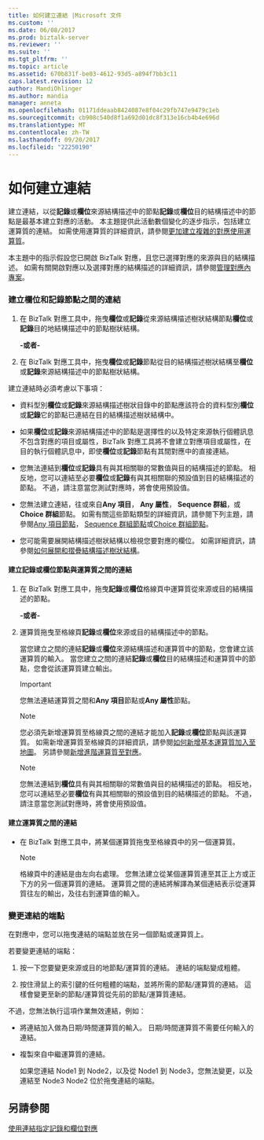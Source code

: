 ```yaml
---
title: 如何建立連結 |Microsoft 文件
ms.custom: ''
ms.date: 06/08/2017
ms.prod: biztalk-server
ms.reviewer: ''
ms.suite: ''
ms.tgt_pltfrm: ''
ms.topic: article
ms.assetid: 670b831f-be03-4612-93d5-a894f7bb3c11
caps.latest.revision: 12
author: MandiOhlinger
ms.author: mandia
manager: anneta
ms.openlocfilehash: 01171ddeaab8424087e8f04c29fb747e9479c1eb
ms.sourcegitcommit: cb908c540d8f1a692d01dc8f313e16cb4b4e696d
ms.translationtype: MT
ms.contentlocale: zh-TW
ms.lasthandoff: 09/20/2017
ms.locfileid: "22250190"
---
```

# <a name="how-to-create-links"></a>如何建立連結
建立連結，以從**記錄**或**欄位**來源結構描述中的節點**記錄**或**欄位**目的結構描述中的節點是最基本建立對應的活動。 本主題提供此活動數個變化的逐步指示，包括建立運算質的連結。 如需使用運算質的詳細資訊，請參閱[更加建立複雜的對應使用運算質](../core/using-functoids-to-create-more-complex-mappings.md)。  
  
 本主題中的指示假設您已開啟 BizTalk 對應，且您已選擇對應的來源與目的結構描述。 如需有關開啟對應以及選擇對應的結構描述的詳細資訊，請參閱[管理對應內專案](../core/managing-maps-within-projects.md)。  
  
### <a name="to-create-links-between-field-and-record-nodes"></a>建立欄位和記錄節點之間的連結  
  
1.  在 BizTalk 對應工具中，拖曳**欄位**或**記錄**從來源結構描述樹狀結構節點**欄位**或**記錄**目的地結構描述中的節點樹狀結構。  
  
     **-或者-**  
  
2.  在 BizTalk 對應工具中，拖曳**欄位**或**記錄**節點從目的結構描述樹狀結構至**欄位**或**記錄**來源結構描述中的節點樹狀結構。  
  
 建立連結時必須考慮以下事項：  
  
-   資料型別**欄位**或**記錄**來源結構描述樹狀目錄中的節點應該符合的資料型別**欄位**或**記錄**它的節點已連結在目的結構描述樹狀結構中。  
  
-   如果**欄位**或**記錄**來源結構描述中的節點是選擇性的以及特定來源執行個體訊息不包含對應的項目或屬性，BizTalk 對應工具將不會建立對應項目或屬性，在目的執行個體訊息中，即使**欄位**或**記錄**節點有其間對應中的直接連結。  
  
-   您無法連結到**欄位**或**記錄**具有與其相關聯的常數值與目的結構描述的節點。 相反地，您可以連結至必要**欄位**或**記錄**有與其相關聯的預設值到目的結構描述的節點。 不過，請注意當您測試對應時，將會使用預設值。  
  
-   您無法建立連結，往或來自**Any 項目**， **Any 屬性**， **Sequence 群組**，或**Choice 群組**節點。 如需有關這些節點類型的詳細資訊，請參閱下列主題，請參閱[Any 項目節點](../core/any-element-nodes.md)， [Sequence 群組節點](../core/sequence-group-nodes.md)或[Choice 群組節點](../core/choice-group-nodes.md)。  
  
-   您可能需要展開結構描述樹狀結構以檢視您要對應的欄位。 如需詳細資訊，請參閱[如何展開和摺疊結構描述樹狀結構](https://msdn.microsoft.com/library/ee253802(v=bts.10).aspx)。  
  
#### <a name="to-create-links-between-record-or-field-nodes-and-functoids"></a>建立記錄或欄位節點與運算質之間的連結  
  
1.  在 BizTalk 對應工具中，拖曳**記錄**或**欄位**格線頁中運算質從來源或目的結構描述的節點。  
  
     **-或者-**  
  
2.  運算質拖曳至格線頁**記錄**或**欄位**來源或目的結構描述中的節點。  
  
     當您建立之間的連結**記錄**或**欄位**來源結構描述和運算質中的節點，您會建立該運算質的輸入。 當您建立之間的連結**記錄**或**欄位**目的結構描述和運算質中的節點，您會從該運算質建立輸出。  
  
    > [!IMPORTANT]
    >  您無法連結運算質之間和**Any 項目**節點或**Any 屬性**節點。  
  
    > [!NOTE]
    >  您必須先新增運算質至格線頁之間的連結才能加入**記錄**或**欄位**節點與該運算質。 如需新增運算質至格線頁的詳細資訊，請參閱[如何新增基本運算質加入至地圖](../core/how-to-add-basic-functoids-to-a-map.md)。 另請參閱[新增進階運算質至對應](../core/adding-advanced-functoids-to-a-map.md)。  
  
    > [!NOTE]
    >  您無法連結到**欄位**具有與其相關聯的常數值與目的結構描述的節點。 相反地，您可以連結至必要**欄位**有與其相關聯的預設值到目的結構描述的節點。 不過，請注意當您測試對應時，將會使用預設值。  
  
#### <a name="to-create-links-between-functoids"></a>建立運算質之間的連結  
  
-   在 BizTalk 對應工具中，將某個運算質拖曳至格線頁中的另一個運算質。  
  
    > [!NOTE]
    >  格線頁中的連結是由左向右處理。 您無法建立從某個運算質連至其正上方或正下方的另一個運算質的連結。 運算質之間的連結將解譯為某個連結表示從運算質往左的輸出，及往右到運算值的輸入。  
  
### <a name="to-change-the-endpoint-of-a-link"></a>變更連結的端點  
 在對應中，您可以拖曳連結的端點並放在另一個節點或運算質上。  
  
 若要變更連結的端點：  
  
1.  按一下您要變更來源或目的地節點/運算質的連結。 連結的端點變成粗體。  
  
2.  按住滑鼠上的索引鍵的任何粗體的端點，並將所需的節點/運算質的連結。 這樣會變更至新的節點/運算質從先前的節點/運算質連結。  
  
 不過，您無法執行這項作業無效連結，例如：  
  
-   將連結加入做為日期/時間運算質的輸入。 日期/時間運算質不需要任何輸入的連結。  
  
-   複製來自中繼運算質的連結。  
  
     如果您連結 Node1 到 Node2，以及從 Node1 到 Node3，您無法變更，以及連結至 Node3 Node2 位於拖曳連結的端點。  
  
## <a name="see-also"></a>另請參閱  
 [使用連結指定記錄和欄位對應](../core/using-links-to-specify-record-and-field-mappings.md)